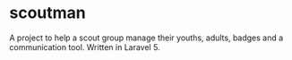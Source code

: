 # scoutman
A project to help a scout group manage their youths, adults, badges and a communication tool. Written in Laravel 5.
